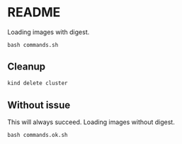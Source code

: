 # README

Loading images with digest.

```
bash commands.sh
```

## Cleanup

```bash
kind delete cluster
```

## Without issue

This will always succeed. Loading images without digest.

```
bash commands.ok.sh
```
